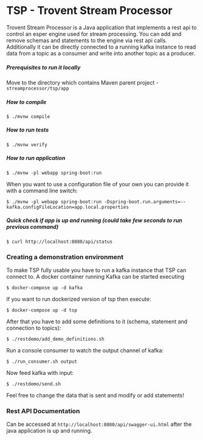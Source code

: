# TSP - Trovent Stream Processor #

Trovent Stream Processor is a Java application that implements a rest api to control an esper engine used for stream processing.
You can add and remove schemas and statements to the engine via rest api calls.
Additionally it can be directly connected to a running kafka instance to read data from a topic as a consumer and write into another topic as a producer.

##### Prerequisites to run it locally

Move to the directory which contains Maven parent project - `streamprocessor/tsp/app`

##### How to compile

	$ ./mvnw compile
	
##### How to run tests

	$ ./mvnw verify
	
##### How to run application

	$ ./mvnw -pl webapp spring-boot:run

When you want to use a configuration file of your own you can provide it with a command line switch:

    $ ./mvnw -pl webapp spring-boot:run -Dspring-boot.run.arguments=--kafka.configFileLocation=app.local.properties
	
##### Quick check if app is up and running (could take few seconds to run previous command)

	$ curl http://localhost:8080/api/status


### Creating a demonstration environment

To make TSP fully usable you have to run a kafka instance that TSP can connect to.
A docker container running Kafka can be started executing

	$ docker-compose up -d kafka
    
If you want to run dockerized version of tsp then execute:

    $ docker-compose up -d tsp

After that you have to add some definitions to it (schema, statement and connection to topics):

	$ ./restdemo/add_demo_definitions.sh
	
Run a console consumer to watch the output channel of kafka:

	$ ./run_consumer.sh output
	
Now feed kafka with input:

	$ ./restdemo/send.sh
	
Feel free to change the data that is sent and modify or add statements!

### Rest API Documentation

Can be accessed at `http://localhost:8080/api/swagger-ui.html` after the java application is up and running.

 